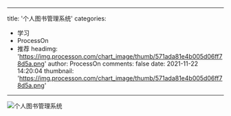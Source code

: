 
---
title: '个人图书管理系统'
categories: 
 - 学习
 - ProcessOn
 - 推荐
headimg: 'https://img.processon.com/chart_image/thumb/571ada81e4b005d06ff78d5a.png'
author: ProcessOn
comments: false
date: 2021-11-22 14:20:04
thumbnail: 'https://img.processon.com/chart_image/thumb/571ada81e4b005d06ff78d5a.png'
---

<div>   
<img class="thumb" alt="个人图书管理系统" src="https://img.processon.com/chart_image/thumb/571ada81e4b005d06ff78d5a.png" referrerpolicy="no-referrer">
<p></p>  
</div>
            